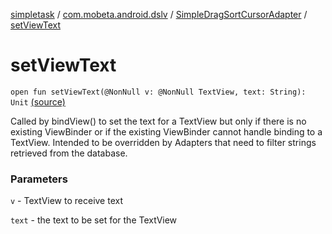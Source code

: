 [simpletask](../../index.md) / [com.mobeta.android.dslv](../index.md) / [SimpleDragSortCursorAdapter](index.md) / [setViewText](.)

# setViewText

`open fun setViewText(@NonNull v: @NonNull TextView, text: String): Unit` [(source)](https://github.com/mpcjanssen/simpletask-android/blob/master/src/main/java/com/mobeta/android/dslv/SimpleDragSortCursorAdapter.java#L236)

Called by bindView() to set the text for a TextView but only if there is no existing ViewBinder or if the existing ViewBinder cannot handle binding to a TextView. Intended to be overridden by Adapters that need to filter strings retrieved from the database.

### Parameters

`v` - TextView to receive text

`text` - the text to be set for the TextView